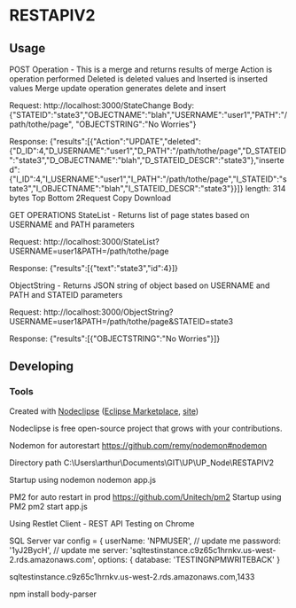 

# RESTAPIV2



## Usage
POST Operation - This is a merge and returns results of merge
Action is operation performed
Deleted is deleted values and Inserted is inserted values
Merge update operation generates delete and insert

Request:
http://localhost:3000/StateChange
Body:
{"STATEID":"state3","OBJECTNAME":"blah","USERNAME":"user1","PATH":"/path/tothe/page",  "OBJECTSTRING":"No Worries"}

Response:
{"results":[{"Action":"UPDATE","deleted":{"D_ID":4,"D_USERNAME":"user1","D_PATH":"/path/tothe/page","D_STATEID":"state3","D_OBJECTNAME":"blah","D_STATEID_DESCR":"state3"},"inserted":{"I_ID":4,"I_USERNAME":"user1","I_PATH":"/path/tothe/page","I_STATEID":"state3","I_OBJECTNAME":"blah","I_STATEID_DESCR":"state3"}}]}
length: 314 bytes Top  Bottom  2Request  Copy  Download

GET OPERATIONS
StateList - Returns list of page states based on USERNAME and PATH parameters

Request:
http://localhost:3000/StateList?USERNAME=user1&PATH=/path/tothe/page

Response:
{"results":[{"text":"state3","id":4}]}

ObjectString - Returns JSON string of object based on USERNAME and PATH and STATEID parameters

Request:
http://localhost:3000/ObjectString?USERNAME=user1&PATH=/path/tothe/page&STATEID=state3

Response:
{"results":[{"OBJECTSTRING":"No Worries"}]}

## Developing



### Tools

Created with [Nodeclipse](https://github.com/Nodeclipse/nodeclipse-1)
 ([Eclipse Marketplace](http://marketplace.eclipse.org/content/nodeclipse), [site](http://www.nodeclipse.org))   

Nodeclipse is free open-source project that grows with your contributions.

Nodemon for autorestart
https://github.com/remy/nodemon#nodemon

Directory path
C:\Users\arthur\Documents\GIT\UP\UP_Node\RESTAPIV2

Startup using nodemon
nodemon app.js

PM2 for auto restart in prod
https://github.com/Unitech/pm2
Startup using PM2
pm2 start app.js

Using Restlet Client - REST API Testing on Chrome

SQL Server 
	  var config = {
	    userName: 'NPMUSER', // update me
	    password: '1yJ2BycH', // update me
	    server: 'sqltestinstance.c9z65c1hrnkv.us-west-2.rds.amazonaws.com',
	    options: {
	        database: 'TESTINGNPMWRITEBACK'
	    }
	    
sqltestinstance.c9z65c1hrnkv.us-west-2.rds.amazonaws.com,1433

npm install body-parser
